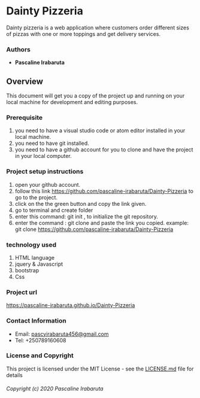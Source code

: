 # Dainty Pizzeria
Dainty pizzeria is a web application where customers order different sizes of pizzas with one or more toppings and get delivery services.
### Authors
* **Pascaline Irabaruta**

## Overview
This document will get you a copy of the project up and running on your local machine for development and editing purposes.

 ### Prerequisite
 1. you need to have a visual studio code or atom editor installed in your local machine.
 2. you need to have git installed.
 3. you need to have a github account for you to clone and have the project in your local computer.

 ### Project setup instructions
 1. open your github account.
 2. follow this link https://github.com/pascaline-irabaruta/Dainty-Pizzeria to go to the project.
 3. click on the the green button and copy the link given.
 4. go to terminal and create folder
 5. enter this command: git init , to initialize the git repository.
 6. enter the command : git clone and paste the link you copied.
    example: git clone https://github.com/pascaline-irabaruta/Dainty-Pizzeria
### technology used
1. HTML language
2. jquery & Javascript
3. bootstrap
4. Css

### Project url
https://pascaline-irabaruta.github.io/Dainty-Pizzeria

### Contact Information
* Email: pascyirabaruta456@gmail.com
* Tel: +250789160608

### License and Copyright
This project is licensed under the MIT License - see the [LICENSE.md](LICENSE.md) file for details
###### Copyright (c) 2020 Pascaline Irabaruta
